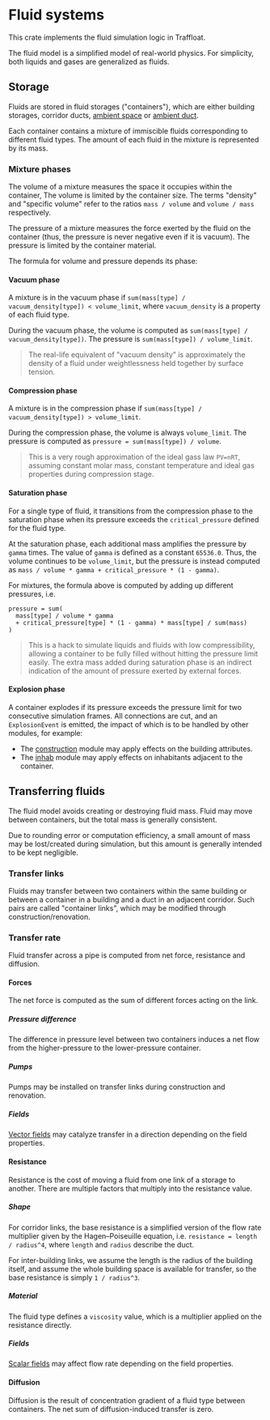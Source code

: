 # Fluid systems

This crate implements the fluid simulation logic in Traffloat.

The fluid model is a simplified model of real-world physics.
For simplicity, both liquids and gases are generalized as fluids.

## Storage

Fluids are stored in fluid storages ("containers"),
which are either building storages, corridor ducts,
[ambient space](../graph/README.md)
or [ambient duct](../graph/README.md).

Each container contains a mixture of immiscible fluids
corresponding to different fluid types.
The amount of each fluid in the mixture is represented by its mass.

### Mixture phases

The volume of a mixture measures the space it occupies within the container,
The volume is limited by the container size.
The terms "density" and "specific volume" refer to the ratios
`mass / volume` and `volume / mass` respectively.

The pressure of a mixture measures the force exerted by the fluid on the container
(thus, the pressure is never negative even if it is vacuum).
The pressure is limited by the container material.

The formula for volume and pressure depends its phase:

#### Vacuum phase

A mixture is in the vacuum phase if `sum(mass[type] / vacuum_density[type]) < volume_limit`,
where `vacuum_density` is a property of each fluid type.

During the vacuum phase, the volume is computed as `sum(mass[type] / vacuum_density[type])`.
The pressure is `sum(mass[type]) / volume_limit`.

> The real-life equivalent of "vacuum density" is approximately
> the density of a fluid under weightlessness held together by surface tension.

#### Compression phase

A mixture is in the compression phase if
`sum(mass[type] / vacuum_density[type]) > volume_limit`.

During the compression phase, the volume is always `volume_limit`.
The pressure is computed as `pressure = sum(mass[type]) / volume`.

> This is a very rough approximation of the ideal gass law `PV=nRT`,
> assuming constant molar mass, constant temperature
> and ideal gas properties during compression stage.

#### Saturation phase

For a single type of fluid,
it transitions from the compression phase to the saturation phase
when its pressure exceeds the `critical_pressure` defined for the fluid type.

At the saturation phase, each additional mass amplifies the pressure by `gamma` times.
The value of `gamma` is defined as a constant `65536.0`.
Thus, the volume continues to be `volume_limit`,
but the pressure is instead computed as
`mass / volume * gamma + critical_pressure * (1 - gamma)`.

For mixtures, the formula above is computed by adding up different pressures, i.e.

```text
pressure = sum(
  mass[type] / volume * gamma
  + critical_pressure[type] * (1 - gamma) * mass[type] / sum(mass)
)
```

> This is a hack to simulate liquids and fluids with low compressibility,
> allowing a container to be fully filled without hitting the pressure limit easily.
> The extra mass added during saturation phase
> is an indirect indication of the amount of pressure exerted by external forces.

#### Explosion phase

A container explodes if its pressure exceeds the pressure limit
for two consecutive simulation frames.
All connections are cut, and an `ExplosionEvent` is emitted,
the impact of which is to be handled by other modules, for example:

- The [construction](../construction/README.md) module
  may apply effects on the building attributes.
- The [inhab](../inhab/README.md) module
  may apply effects on inhabitants adjacent to the container.

## Transferring fluids

The fluid model avoids creating or destroying fluid mass.
Fluid may move between containers,
but the total mass is generally consistent.

Due to rounding error or computation efficiency,
a small amount of mass may be lost/created during simulation,
but this amount is generally intended to be kept negligible.

### Transfer links

Fluids may transfer between two containers within the same building
or between a container in a building and a duct in an adjacent corridor.
Such pairs are called "container links",
which may be modified through construction/renovation.

### Transfer rate

Fluid transfer across a pipe is computed from net force, resistance and diffusion.

#### Forces

The net force is computed as the sum of different forces acting on the link.

##### Pressure difference

The difference in pressure level between two containers induces
a net flow from the higher-pressure to the lower-pressure container.

##### Pumps

Pumps may be installed on transfer links during construction and renovation.

##### Fields

[Vector fields](../field/README.md) may catalyze transfer in a direction
depending on the field properties.

#### Resistance

Resistance is the cost of moving a fluid from one link of a storage to another.
There are multiple factors that multiply into the resistance value.

##### Shape

For corridor links, the base resistance is a simplified version
of the flow rate multiplier given by the Hagen–Poiseuille equation,
i.e. `resistance = length / radius^4`, where `length` and `radius` describe the duct.

For inter-building links, we assume the length is the radius of the building itself,
and assume the whole building space is available for transfer,
so the base resistance is simply `1 / radius^3`.

##### Material

The fluid type defines a `viscosity` value,
which is a multiplier applied on the resistance directly.

##### Fields

[Scalar fields](../field/README.md) may affect flow rate depending on the field properties.

#### Diffusion

Diffusion is the result of concentration gradient of a fluid type between containers.
The net sum of diffusion-induced transfer is zero.

